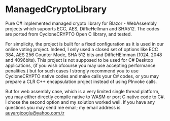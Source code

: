 # ManagedCryptoLibrary
Pure C# implemented managed crypto library for Blazor - WebAssembly projects which supoorts ECC, AES, DiffieHellman and SHA512. The codes are ported from CycloneCRYPTO Open C library, and tested.  

For simplicity, the project is built for a fixed configuration as it is used in our online voting project. Indeed, I only used a closed set of options like ECC 384, AES 256 Counter Mode, SHA 512 bits and DiffieHElmman (1024, 2048 and 4096bits). This project is not supposed to be used for C# Desktop applications, (if you wish ofcourse you may use accepting performance penalities.) but for such cases I strongly recommend you to use CycloneCRYPTO native codes and make calls your C# codes, or you may prepare a CLR C++ encapsulation project instead of using PInvoke calls. 

But for web assembly case, which is a very limited single thread platform, you may either directly compile native to WASM or port C native code to C#. I chose the second option and my solution worked well. If you have any questions you may send me email; my email address is auyargicoglu@yahoo.com.tr    
